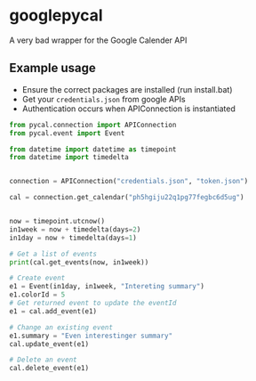 # googlepycal
A very bad wrapper for the Google Calender API

## Example usage
 - Ensure the correct packages are installed (run install.bat)
 - Get your `credentials.json` from google APIs
 - Authentication occurs when APIConnection is instantiated 

```Python
from pycal.connection import APIConnection
from pycal.event import Event

from datetime import datetime as timepoint
from datetime import timedelta


connection = APIConnection("credentials.json", "token.json")

cal = connection.get_calendar("ph5hgiju22q1pg77fegbc6d5ug")


now = timepoint.utcnow()
in1week = now + timedelta(days=2)
in1day = now + timedelta(days=1)

# Get a list of events
print(cal.get_events(now, in1week))

# Create event
e1 = Event(in1day, in1week, "Intereting summary")
e1.colorId = 5
# Get returned event to update the eventId
e1 = cal.add_event(e1)

# Change an existing event
e1.summary = "Even interestinger summary"
cal.update_event(e1)

# Delete an event
cal.delete_event(e1)
```